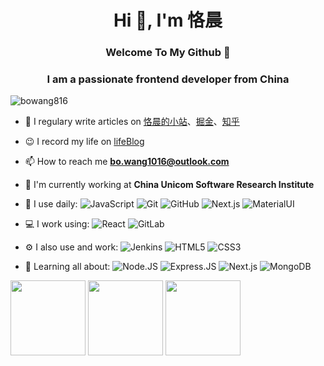 
<h1 align="center">Hi 👋, I'm 恪晨</h1> 

<h3 align="center"> Welcome To My Github 👋  </h3>

<h3 align="center">I am a passionate frontend developer from China</h3>

<p align="left"> <img src="https://komarev.com/ghpvc/?username=bowang816&label=Profile%20views&color=0e75b6&style=flat" alt="bowang816" /> </p>

- 📝 I regulary write articles on [恪晨的小站](https://blog.wangboweb.site)、[掘金](https://juejin.cn/user/2049145403882430)、[知乎](https://www.zhihu.com/people/ke-chen-6-83)
- 😉 I record my life on [lifeBlog](https://life.wangboweb.site)
- 📫 How to reach me **bo.wang1016@outlook.com**
- 🏢 I'm currently working at **China Unicom Software Research Institute**
- 🚀 I use daily:
  ![JavaScript](https://img.shields.io/badge/-JavaScript-black?style=plastic&logo=javascript)
  ![Git](https://img.shields.io/badge/-Git-black?style=plastic&logo=git)
  ![GitHub](https://img.shields.io/badge/-GitHub-181717?style=plastic&logo=github)
  ![Next.js](https://img.shields.io/badge/next.js-red?style=plastic&logo=appveyor)
  ![MaterialUI](https://img.shields.io/badge/-MatrialUI-0081CB?style=plastic&logo=material-UI)
- 💻 I work using:
  ![React](https://img.shields.io/badge/-React-3b2e5a?style=plastic&logo=react)
  ![GitLab](https://img.shields.io/badge/-GitLab-FCA121?style=plastic&logo=gitlab)
- ⚙️ I also use and work: 
  ![Jenkins](https://img.shields.io/badge/-Jenkins-black?style=plastic&logo=Jenkins)
  ![HTML5](https://img.shields.io/badge/-HTML5-E34F26?style=plastic&logo=html5&logoColor=white)
  ![CSS3](https://img.shields.io/badge/-CSS3-1572B6?style=plastic&logo=css3)
  
- 🌱 Learning all about:
  ![Node.JS](https://img.shields.io/badge/-Node.JS-black?style=plastic&logo=Node.js) 
  ![Express.JS](https://img.shields.io/badge/-Express.JS-c7b198?style=plastic&logo=Express.JS) 
  ![Next.js](https://img.shields.io/badge/-Next.js-black?style=plastic&logo=Next.js)
  ![MongoDB](https://img.shields.io/badge/-MongoDB-black?style=plastic&logo=mongodb)
 
<div style="display: inline">
  <img src="https://github-readme-stats.vercel.app/api?username=bowang816&show_icons=true" height="120" align="center"/>
  <img src="https://github-readme-stats.vercel.app/api/wakatime?username=BoWang816&layout=compact&custom_title=WakaTime%20Last%207%20Days" height="120" align="center"/>
  <img src="https://github-readme-stats.vercel.app/api/top-langs/?username=bowang816&layout=compact" height="120" align="center"/>
</div>
